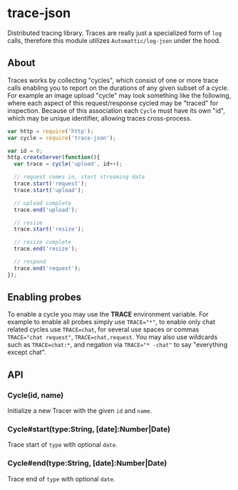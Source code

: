
# trace-json

  Distributed tracing library. Traces are really just a specialized form of
  `log` calls, therefore this module utilizes `Automattic/log-json` under
  the hood.

## About

  Traces works by collecting "cycles", which consist of one or more trace
  calls enabling you to report on the durations of any given subset of a cycle. For
  example an image upload "cycle" may look something like the following, where each
  aspect of this request/response cycled may be "traced" for inspection. Because of
  this association each `Cycle` must have its own "id", which may be unique identifier,
  allowing traces cross-process.

``` js
var http = require('http');
var cycle = require('trace-json');

var id = 0;
http.createServer(function(){
  var trace = cycle('upload', id++);

  // request comes in, start streaming data
  trace.start('request');
  trace.start('upload');

  // upload complete
  trace.end('upload');

  // resize
  trace.start('resize');

  // resize complete
  trace.end('resize');

  // respond
  trace.end('request');
});
```

## Enabling probes

  To enable a cycle you may use the __TRACE__ environment variable. For example
  to enable all probes simply use `TRACE="*"`, to enable only chat related cycles
  use `TRACE=chat`, for several use spaces or commas `TRACE="chat request"`,
  `TRACE=chat,request`. You may also use wildcards such as `TRACE=chat:*`,
  and negation via `TRACE="* -chat"` to say "everything except chat".

## API

### Cycle(id, name)

  Initialize a new Tracer with the given `id`
  and `name`.

### Cycle#start(type:String, [date]:Number|Date)

  Trace start of `type` with optional `date`.

### Cycle#end(type:String, [date]:Number|Date)

  Trace end of `type` with optional `date`.
